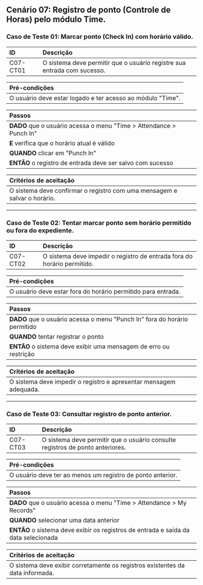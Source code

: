 ## Cenário 07: Registro de ponto (Controle de Horas) pelo módulo Time.

### Caso de Teste 01: Marcar ponto (Check In) com horário válido.

| ID       | Descrição                                                                  |
| :------- | :------------------------------------------------------------------------- |
| C07-CT01 | O sistema deve permitir que o usuário registre sua entrada com sucesso.    |

| **Pré-condições**                                             |
| :------------------------------------------------------------ |
| O usuário deve estar logado e ter acesso ao módulo "Time".    |

| **Passos**                                                        |
| :---------------------------------------------------------------- |
| **DADO** que o usuário acessa o menu \"Time > Attendance > Punch In\" |
| **E** verifica que o horário atual é válido                     |
| **QUANDO** clicar em \"Punch In\"                               |
| **ENTÃO** o registro de entrada deve ser salvo com sucesso      |

| **Critérios de aceitação**                                      |
| :-------------------------------------------------------------- |
| O sistema deve confirmar o registro com uma mensagem e salvar o horário. |

---

### Caso de Teste 02: Tentar marcar ponto sem horário permitido ou fora do expediente.

| ID       | Descrição                                                                 |
| :------- | :------------------------------------------------------------------------ |
| C07-CT02 | O sistema deve impedir o registro de entrada fora do horário permitido.   |

| **Pré-condições**                                             |
| :------------------------------------------------------------ |
| O usuário deve estar fora do horário permitido para entrada.  |

| **Passos**                                                        |
| :---------------------------------------------------------------- |
| **DADO** que o usuário acessa o menu \"Punch In\" fora do horário permitido |
| **QUANDO** tentar registrar o ponto                             |
| **ENTÃO** o sistema deve exibir uma mensagem de erro ou restrição |

| **Critérios de aceitação**                                      |
| :-------------------------------------------------------------- |
| O sistema deve impedir o registro e apresentar mensagem adequada. |

---

### Caso de Teste 03: Consultar registro de ponto anterior.

| ID       | Descrição                                                              |
| :------- | :---------------------------------------------------------------------- |
| C07-CT03 | O sistema deve permitir que o usuário consulte registros de ponto anteriores. |

| **Pré-condições**                                             |
| :------------------------------------------------------------ |
| O usuário deve ter ao menos um registro de ponto anterior.    |

| **Passos**                                                        |
| :---------------------------------------------------------------- |
| **DADO** que o usuário acessa o menu \"Time > Attendance > My Records\" |
| **QUANDO** selecionar uma data anterior                         |
| **ENTÃO** o sistema deve exibir os registros de entrada e saída da data selecionada |

| **Critérios de aceitação**                                      |
| :-------------------------------------------------------------- |
| O sistema deve exibir corretamente os registros existentes da data informada. |
